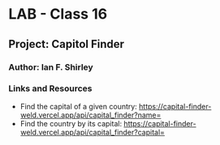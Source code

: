 # LAB - Class 16
## Project: Capitol Finder

### Author: Ian F. Shirley

### Links and Resources

- Find the capital of a given country:
  https://capital-finder-weld.vercel.app/api/capital_finder?name=<country name>
- Find the country by its capital:
  https://capital-finder-weld.vercel.app/api/capital_finder?capital=<capital name>



